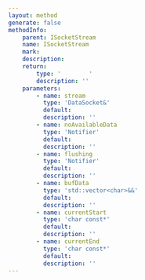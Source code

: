 ```yaml
---
layout: method
generate: false
methodInfo:
    parent: ISocketStream
    name: ISocketStream
    mark:  
    description: 
    return:
        type: '        '
        description: ''
    parameters:
        - name: stream
          type: 'DataSocket&'
          default: 
          description: ''
        - name: noAvailableData
          type: 'Notifier'
          default: 
          description: ''
        - name: flushing
          type: 'Notifier'
          default: 
          description: ''
        - name: bufData
          type: 'std::vector<char>&&'
          default: 
          description: ''
        - name: currentStart
          type: 'char const*'
          default: 
          description: ''
        - name: currentEnd
          type: 'char const*'
          default: 
          description: ''
---
```

